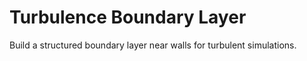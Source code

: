 # Turbulence Boundary Layer

Build a structured boundary layer near walls for turbulent simulations.

